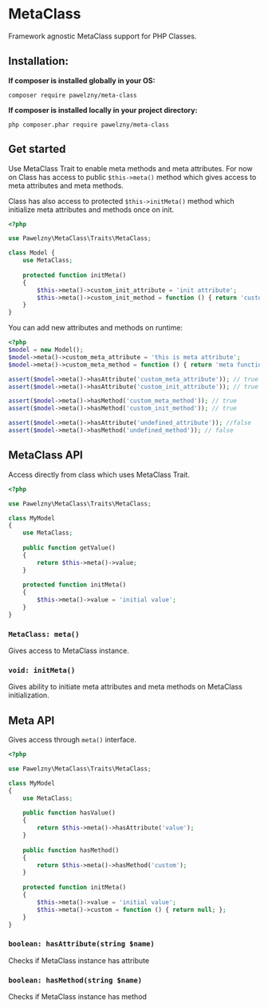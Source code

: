 # MetaClass

Framework agnostic MetaClass support for PHP Classes.

## Installation:

**If composer is installed globally in your OS:**
```
composer require pawelzny/meta-class
```

**If composer is installed locally in your project directory:**
```
php composer.phar require pawelzny/meta-class
```

## Get started

Use MetaClass Trait to enable meta methods and meta attributes.
For now on Class has access to public `$this->meta()` method which
gives access to meta attributes and meta methods.

Class has also access to protected `$this->initMeta()` method which
initialize meta attributes and methods once on init.

```php
<?php

use Pawelzny\MetaClass\Traits\MetaClass;

class Model {
    use MetaClass;
    
    protected function initMeta()
    {
        $this->meta()->custom_init_attribute = 'init attribute';
        $this->meta()->custom_init_method = function () { return 'custom method'; };
    }
}
```

You can add new attributes and methods on runtime:

```php
<?php
$model = new Model();
$model->meta()->custom_meta_attribute = 'this is meta attribute';
$model->meta()->custom_meta_method = function () { return 'meta function'; };

assert($model->meta()->hasAttribute('custom_meta_attribute')); // true
assert($model->meta()->hasAttribute('custom_init_attribute')); // true

assert($model->meta()->hasMethod('custom_meta_method')); // true
assert($model->meta()->hasMethod('custom_init_method')); // true

assert($model->meta()->hasAttribute('undefined_attribute')); //false
assert($model->meta()->hasMethod('undefined_method')); // false
```

## MetaClass API

Access directly from class which uses MetaClass Trait.
```php
<?php

use Pawelzny\MetaClass\Traits\MetaClass;

class MyModel
{
    use MetaClass;
    
    public function getValue()
    {
        return $this->meta()->value;
    }
    
    protected function initMeta()
    {
        $this->meta()->value = 'initial value';
    }
}
```

### `MetaClass: meta()`

Gives access to MetaClass instance.

### `void: initMeta()`

Gives ability to initiate meta attributes and meta methods on MetaClass initialization.

## Meta API

Gives access through `meta()` interface.
```php
<?php

use Pawelzny\MetaClass\Traits\MetaClass;

class MyModel
{
    use MetaClass;
    
    public function hasValue()
    {
        return $this->meta()->hasAttribute('value');
    }
    
    public function hasMethod()
    {
        return $this->meta()->hasMethod('custom');
    }
    
    protected function initMeta()
    {
        $this->meta()->value = 'initial value';
        $this->meta()->custom = function () { return null; };
    }
}
```

### `boolean: hasAttribute(string $name)`

Checks if MetaClass instance has attribute

### `boolean: hasMethod(string $name)`

Checks if MetaClass instance has method